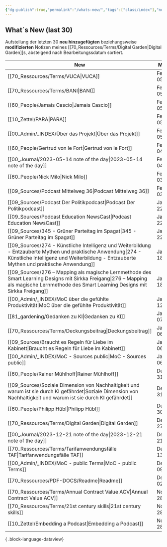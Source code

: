 ```yaml
---
{"dg-publish":true,"permalink":"/whats-new/","tags":["class/index"],"noteIcon":""}
---
```


## What´s New (last 30)
Aufstellung der letzten 30 **neu hinzugefügten** beziehungsweise **modifizierten** Notizen meines [[70_Ressources/Terms/Digital Garden\|Digital Garden]]s, absteigend nach Bearbeitungssdatum sortiert. 



| New                                                                                                                                                                                                          | Modified          | Ort                    |
| ------------------------------------------------------------------------------------------------------------------------------------------------------------------------------------------------------------ | ----------------- | ---------------------- |
| [[70_Ressources/Terms/VUCA\|VUCA]]                                                                                                                                                                        | February 05, 2024 | 70_Ressources/Terms    |
| [[70_Ressources/Terms/BANI\|BANI]]                                                                                                                                                                        | February 05, 2024 | 70_Ressources/Terms    |
| [[60_People/Jamais Cascio\|Jamais Cascio]]                                                                                                                                                                | February 05, 2024 | 60_People              |
| [[10_Zettel/PARA\|PARA]]                                                                                                                                                                                  | February 05, 2024 | 10_Zettel              |
| [[00_Admin/_INDEX/Über das Projekt\|Über das Projekt]]                                                                                                                                                    | February 05, 2024 | 00_Admin/_INDEX        |
| [[60_People/Gertrud von le Fort\|Gertrud von le Fort]]                                                                                                                                                    | February 04, 2024 | 60_People              |
| [[00_Journal/2023-05-14 note of the day\|2023-05-14 note of the day]]                                                                                                                                     | February 04, 2024 | 00_Journal             |
| [[60_People/Nick Milo\|Nick Milo]]                                                                                                                                                                        | February 03, 2024 | 60_People              |
| [[09_Sources/Podcast Mittelweg 36\|Podcast Mittelweg 36]]                                                                                                                                                 | February 03, 2024 | 09_Sources             |
| [[09_Sources/Podcast Der Politikpodcast\|Podcast Der Politikpodcast]]                                                                                                                                     | January 22, 2024  | 09_Sources             |
| [[09_Sources/Podcast Education NewsCast\|Podcast Education NewsCast]]                                                                                                                                     | January 22, 2024  | 09_Sources             |
| [[09_Sources/345 - Grüner Parteitag im Spagat\|345 - Grüner Parteitag im Spagat]]                                                                                                                         | January 22, 2024  | 09_Sources             |
| [[09_Sources/274 - Künstliche Intelligenz und Weiterbildung - Entzauberte Mythen und praktische Anwendung\|274 - Künstliche Intelligenz und Weiterbildung - Entzauberte Mythen und praktische Anwendung]] | January 18, 2024  | 09_Sources             |
| [[09_Sources/276 – Mapping als magische Lernmethode des Smart Learning Designs mit Sirkka Freigang\|276 – Mapping als magische Lernmethode des Smart Learning Designs mit Sirkka Freigang]]               | January 18, 2024  | 09_Sources             |
| [[00_Admin/_INDEX/MoC über die gefühlte Produktivität\|MoC über die gefühlte Produktivität]]                                                                                                              | January 12, 2024  | 00_Admin/_INDEX        |
| [[81_gardening/Gedanken zu KI\|Gedanken zu KI]]                                                                                                                                                           | January 07, 2024  | 81_gardening           |
| [[70_Ressources/Terms/Deckungsbeitrag\|Deckungsbeitrag]]                                                                                                                                                  | January 06, 2024  | 70_Ressources/Terms    |
| [[09_Sources/Braucht es Regeln für Liebe im Kabinett\|Braucht es Regeln für Liebe im Kabinett]]                                                                                                           | January 06, 2024  | 09_Sources             |
| [[00_Admin/_INDEX/MoC - Sources public\|MoC - Sources public]]                                                                                                                                            | January 06, 2024  | 00_Admin/_INDEX        |
| [[60_People/Rainer Mühlhoff\|Rainer Mühlhoff]]                                                                                                                                                            | December 31, 2023 | 60_People              |
| [[09_Sources/Soziale Dimension von Nachhaltigkeit und warum ist sie durch KI gefährdet\|Soziale Dimension von Nachhaltigkeit und warum ist sie durch KI gefährdet]]                                       | December 31, 2023 | 09_Sources             |
| [[60_People/Philipp Hübl\|Philipp Hübl]]                                                                                                                                                                  | December 30, 2023 | 60_People              |
| [[70_Ressources/Terms/Digital Garden\|Digital Garden]]                                                                                                                                                    | December 27, 2023 | 70_Ressources/Terms    |
| [[00_Journal/2023-12-21 note of the day\|2023-12-21 note of the day]]                                                                                                                                     | December 21, 2023 | 00_Journal             |
| [[70_Ressources/Terms/Tarifanwendungsfälle TAF\|Tarifanwendungsfälle TAF]]                                                                                                                                | December 13, 2023 | 70_Ressources/Terms    |
| [[00_Admin/_INDEX/MoC - public Terms\|MoC - public Terms]]                                                                                                                                                | December 09, 2023 | 00_Admin/_INDEX        |
| [[70_Ressources/PDF-DOCS/Readme\|Readme]]                                                                                                                                                                 | December 02, 2023 | 70_Ressources/PDF-DOCS |
| [[70_Ressources/Terms/Annual Contract Value ACV\|Annual Contract Value ACV]]                                                                                                                              | November 28, 2023 | 70_Ressources/Terms    |
| [[70_Ressources/Terms/21st century skills\|21st century skills]]                                                                                                                                          | November 28, 2023 | 70_Ressources/Terms    |
| [[10_Zettel/Embedding a Podcast\|Embedding a Podcast]]                                                                                                                                                    | November 28, 2023 | 10_Zettel              |

{ .block-language-dataview}


